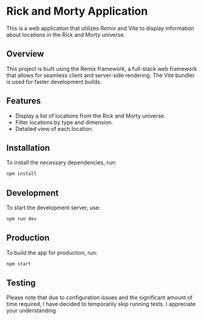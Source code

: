 # Rick and Morty Application

This is a web application that utilizes Remix and Vite to display information about locations in the Rick and Morty universe.

## Overview

This project is built using the Remix framework, a full-stack web framework that allows for seamless client and server-side rendering. The Vite bundler is used for faster development builds.

## Features

- Display a list of locations from the Rick and Morty universe.
- Filter locations by type and dimension.
- Detailed view of each location.

## Installation

To install the necessary dependencies, run:

```bash
npm install
```

## Development

To start the development server, use:

```bash
npm run dev
```

## Production

To build the app for production, run:

```bash
npm start
```

## Testing

Please note that due to configuration issues and the significant amount of time required, I have decided to temporarily skip running tests. I appreciate your understanding

